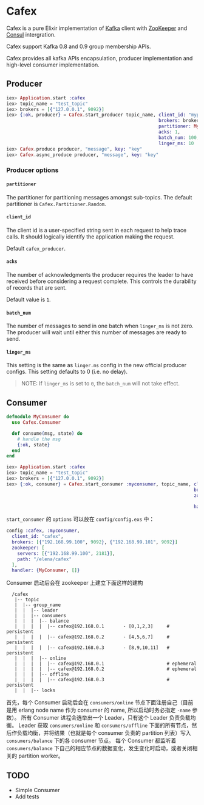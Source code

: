 Cafex
=====

Cafex is a pure Elixir implementation of [Kafka][kafka] client with [ZooKeeper][zookeeper] and [Consul][consul.io] intergration.

Cafex support Kafka 0.8 and 0.9 group membership APIs.

Cafex provides all kafka APIs encapsulation, producer implementation and high-level consumer implementation.

## Producer

```elixir
iex> Application.start :cafex
iex> topic_name = "test_topic"
iex> brokers = [{"127.0.0.1", 9092}]
iex> {:ok, producer} = Cafex.start_producer topic_name, client_id: "myproducer",
                                                        brokers: brokers,
                                                        partitioner: MyPartitioner,
                                                        acks: 1,
                                                        batch_num: 100,
                                                        linger_ms: 10
iex> Cafex.produce producer, "message", key: "key"
iex> Cafex.async_produce producer, "message", key: "key"
```

### Producer options

#### `partitioner`

The partitioner for partitioning messages amongst sub-topics.
The default partitioner is `Cafex.Partitioner.Random`.

#### `client_id`

The client id is a user-specified string sent in each request to help trace
calls.  It should logically identify the application making the request.

Default `cafex_producer`.

#### `acks`

The number of acknowledgments the producer requires the leader to have received
before considering a request complete. This controls the durability of records
that are sent.

Default value is `1`.

#### `batch_num`

The number of messages to send in one batch when `linger_ms` is not zero.
The producer will wait until either this number of messages are ready to send.

#### `linger_ms`
This setting is the same as `linger.ms` config in the new official producer configs.
This setting defaults to 0 (i.e. no delay).

> NOTE: If `linger_ms` is set to `0`, the `batch_num` will not take effect.

## Consumer

```elixir
defmodule MyConsumer do
  use Cafex.Consumer

  def consume(msg, state) do
    # handle the msg
    {:ok, state}
  end
end

iex> Application.start :cafex
iex> topic_name = "test_topic"
iex> brokers = [{"127.0.0.1", 9092}]
iex> {:ok, consumer} = Cafex.start_consumer :myconsumer, topic_name, client_id: "myconsumer",
                                                                     brokers: brokers,
                                                                     zookeeper: [servers: [{"192.168.99.100", 2181}],
                                                                                 path: "/cafex"],
                                                                     handler: {MyConsumer, []}
```

`start_consumer` 的 `options` 可以放在 `config/config.exs` 中：

```elixir
config :cafex, :myconsumer,
  client_id: "cafex",
  brokers: [{"192.168.99.100", 9092}, {"192.168.99.101", 9092}]
  zookeeper: [
    servers: [{"192.168.99.100", 2181}],
    path: "/elena/cafex"
  ],
  handler: {MyConsumer, []}
```

Consumer 启动后会在 zookeeper 上建立下面这样的建构

```
  /cafex
   |-- topic
   |  |-- group_name
   |  |  |-- leader
   |  |  |-- consumers
   |  |  |  |-- balance
   |  |  |  |  |-- cafex@192.168.0.1       - [0,1,2,3]     # persistent
   |  |  |  |  |-- cafex@192.168.0.2       - [4,5,6,7]     # persistent
   |  |  |  |  |-- cafex@192.168.0.3       - [8,9,10,11]   # persistent
   |  |  |  |-- online
   |  |  |  |  |-- cafex@192.168.0.1                       # ephemeral
   |  |  |  |  |-- cafex@192.168.0.2                       # ephemeral
   |  |  |  |-- offline
   |  |  |  |  |-- cafex@192.168.0.3                       # persistent
   |  |  |-- locks
```

首先，每个 Consumer 启动后会在 `consumers/online` 节点下面注册自己（目前是用 erlang node name 作为 consumer 的 name, 所以启动时务必指定 `-name` 参数）。
所有 Consumer 进程会选举出一个 Leader，只有这个 Leader 负责负载均衡。
Leader 获取 `consumers/online` 和 `consumers/offline` 下面的所有节点，然后作负载均衡，并将结果（也就是每个 consumer 负责的 partition 列表）写入 `consumers/balance` 下的各 consumer 节点。
每个 Consumer 都监听着 `consumers/balance` 下自己的相应节点的数据变化，发生变化时启动，或者关闭相关的 partition worker。

## TODO

* Simple Consumer
* Add tests

[kafka]: http://kafka.apache.org
[zookeeper]: http://zookeeper.apache.org
[consul.io]: https://consul.io
